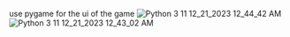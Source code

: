 use pygame for the ui of the game
![Python 3 11 12_21_2023 12_44_42 AM](https://github.com/milkafasikag/simple-python-games/assets/119007476/e05adc1b-88fc-4cc6-9250-846a4322384f)
![Python 3 11 12_21_2023 12_43_02 AM](https://github.com/milkafasikag/simple-python-games/assets/119007476/f4589f0c-a704-411e-8458-855640898c2c)
